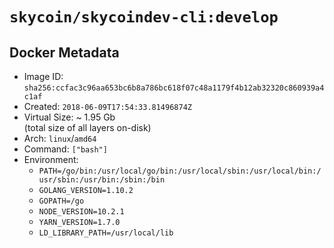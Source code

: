 # `skycoin/skycoindev-cli:develop`

## Docker Metadata
- Image ID: `sha256:ccfac3c96aa653bc6b8a786bc618f07c48a1179f4b12ab32320c860939a4c1af`
- Created: `2018-06-09T17:54:33.81496874Z`
- Virtual Size: ~ 1.95 Gb  
  (total size of all layers on-disk)
- Arch: `linux`/`amd64`
- Command: `["bash"]`
- Environment:
  - `PATH=/go/bin:/usr/local/go/bin:/usr/local/sbin:/usr/local/bin:/usr/sbin:/usr/bin:/sbin:/bin`
  - `GOLANG_VERSION=1.10.2`
  - `GOPATH=/go`
  - `NODE_VERSION=10.2.1`
  - `YARN_VERSION=1.7.0`
  - `LD_LIBRARY_PATH=/usr/local/lib`
